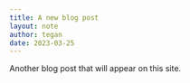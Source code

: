 ```yaml
---
title: A new blog post
layout: note
author: tegan
date: 2023-03-25
---
```


Another blog post that will appear on this site. 